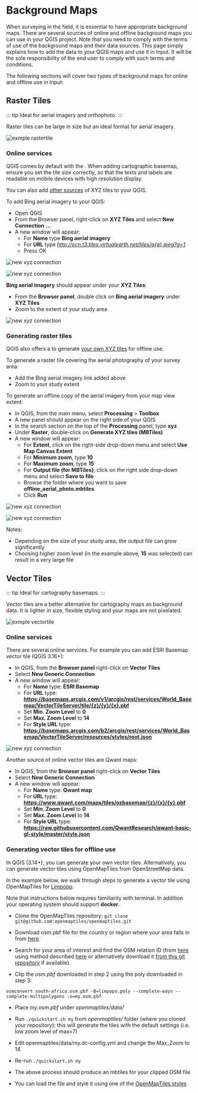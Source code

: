 # Background Maps

When surveying in the field, it is essential to have appropriate background maps. There are several sources of online and offline background maps you can use in your QGIS project. Note that you need to comply with the terms of use of the background maps and their data sources. This page simply explains how to add the data to your QGIS maps and use it in Input. It will be the sole responsibility of the end user to comply with such terms and conditions.

The following sections will cover two types of background maps for online and offline use in Input:

## Raster Tiles 

::: tip
Ideal for aerial imagery and orthophoto.
:::

Raster tiles can be large in size but an ideal format for aerial imagery.

![exmple rastertile](./example_rastertile.png)

### Online services

QGIS comes by default with the <QGISHelp ver="3.10" link="user_manual/managing_data_source/opening_data.html?highlight=xyz#using-xyz-tile-services" text="OpenStreetMap online services for XYZ tiles" />. When adding cartographic basemap, ensure you set the tile size correctly, so that the texts and labels are readable on mobile devices with high resolution display.

You can also add [other sources](https://gis.stackexchange.com/questions/20191/adding-basemaps-from-google-or-bing-in-qgis/217670#217670) of XYZ tiles to your QGIS.

To add Bing aerial imagery to your QGIS:

- Open QGIS
- From the Browser panel, right-click on **XYZ Tiles** and select **New Connection ...**
- A new window will appear:
  - For **Name** type **Bing aerial imagery**
  - For **URL** type *http://ecn.t3.tiles.virtualearth.net/tiles/a{q}.jpeg?g=1*
  - Press OK

![new xyz connection](./qgis_xyz_connection1.png)

![new xyz connection](./qgis_xyz_connection2.png)


**Bing aerial imagery** should appear under your **XYZ Tiles**:
- From the **Browser panel**, double click on **Bing aerial imagery** under **XYZ Tiles**
- Zoom to the extent of your study area

![new xyz connection](./qgis_xyz_online.png)

### Generating raster tiles

QGIS also offers a <QGISHelp ver="3.10" link="user_manual/processing_algs/qgis/rastertools.html" text="processing algorithm" /> to generate [your own XYZ tiles](https://ocw.un-ihe.org/mod/book/tool/print/index.php?id=5497&chapterid=491) for offline use.

To generate a raster tile covering the aerial photography of your survey area:

  - Add the Bing aerial imagery link added above
  - Zoom to your study extent

To generate an offline copy of the aerial imagery from your map view extent:

  - In QGIS, from the main menu, select **Processing** > **Toolbox**
  - A new panel should appear on the right side of your QGIS
  - In the search section on the top of the **Processing** panel, type **xyz**
  - Under **Raster**, double-click on **Generate XYZ tiles (MBTiles)**
  - A new window will appear:
    - For **Extent**, click on the right-side drop-down menu and select **Use Map Canvas Extent**
    - For **Minimum zoom**, type **10**
    - For **Maximum zoom**, type **15**
    - For **Output file (for MBTiles)**, click on the right side drop-down menu and select **Save to file**
    - Browse the folder where you want to save **offline_aerial_photo.mbtiles**
    - Click **Run**


![new xyz connection](./qgis_xyz_gen_mbtiles1.png)

![new xyz connection](./qgis_xyz_gen_mbtiles2.png)

Notes:
  - Depending on the size of your study area, the output file can grow significantly
  - Choosing higher zoom level (in the example above, **15** was selected) can result in a very large file

## Vector Tiles

::: tip
Ideal for cartography basemaps. 
:::

Vector tiles are a better alternative for cartography maps as background data. It is lighter in size, flexible styling and your maps are not pixelated.

![exmple vectortile](./example_vectortile.png)

### Online services

There are several online services. For example you can add ESRI Basemap vector tile (QGIS 3.16+):

- In QGIS, from the **Browser panel** right-click on **Vector Tiles**
- Select **New Generic Connection**
- A new window will appear:
    - For **Name** type: **ESRI Basemap**
    - For **URL** type: **https://basemaps.arcgis.com/v1/arcgis/rest/services/World_Basemap/VectorTileServer/tile/{z}/{y}/{x}.pbf**
    - Set **Min. Zoom Level** to **0**
    - Set **Max. Zoom Level** to **14**
    - For **Style URL** type: **https://basemaps.arcgis.com/b2/arcgis/rest/services/World_Basemap/VectorTileServer/resources/styles/root.json**

![new xyz connection](./qgis_xyz_gen_vectortile.png)

Another source of online vector tiles are Qwant maps:
- In QGIS, from the **Browser panel** right-click on **Vector Tiles**
- Select **New Generic Connection**
- A new window will appear:
    - For **Name** type: **Qwant map**
    - For **URL** type: **https://www.qwant.com/maps/tiles/ozbasemap/{z}/{x}/{y}.pbf**
    - Set **Min. Zoom Level** to **0**
    - Set **Max. Zoom Level** to **14**
    - For **Style URL** type: **https://raw.githubusercontent.com/QwantResearch/qwant-basic-gl-style/master/style.json**


### Generating vector tiles for offline use
In QGIS (3.14+), you can generate your own vector tiles. Alternatively, you can generate vector tiles using OpenMapTiles from OpenStreetMap data.

In the example below, we walk through steps to generate a vector tile using OpenMapTiles for [Limpopo](https://www.openstreetmap.org/relation/349547#map=7/-24.367/29.982).

Note that instructions below requires familiarity with terminal. In addition your operating system should support **docker**.


  - Clone the OpenMapTiles repository: `git clone git@github.com:openmaptiles/openmaptiles.git`

  - Download osm.pbf file for the country or region where your area falls in from [here](https://download.geofabrik.de/).

  - Search for your area of interest and find the OSM relation ID (from [here](https://nominatim.openstreetmap.org/) using method described [here](https://github.com/JamesChevalier/cities#how-to-get-the-poly-file-for-a-specific-city)  or alternatively download it [from this git repository](https://github.com/JamesChevalier/) if available).

  - Clip the *osm.pbf* downloaded in step 2 using the poly downloaded in step 3:

  `osmconvert south-africa.osm.pbf -B=limpopo.poly --complete-ways --complete-multipolygons -o=my.osm.pbf`

  - Place *my.osm.pbf* under *openmaptiles/data/*

  - Run `./quickstart.sh my` from *openmaptiles/* folder (where you cloned your repository): this will generate the tiles with the default settings (i.e. low zoom level of max=7)

  - Edit openmaptiles/data/my.dc-config.yml and change the Max_Zoom to 14

  - Re-run `./quickstart.sh my`

  - The above process should produce an mbtiles for your clipped OSM file

  - You can load the file and style it using one of the [OpenMapTiles styles](https://github.com/openmaptiles/osm-bright-gl-style)

